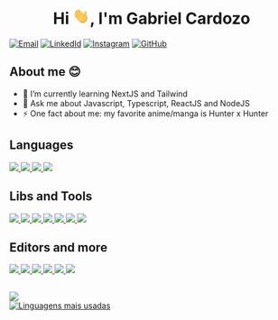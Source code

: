 <h1 align="center">
  Hi <img src="https://github.com/ABSphreak/ABSphreak/blob/master/gifs/Hi.gif" width="30">, I'm Gabriel Cardozo
</h1>

[![Email](https://img.shields.io/badge/gabriel.scardozo7@gmail.com-D14836?style=for-the-badge&logo=gmail&logoColor=white)](mailto:gabriel.scardozo7@gmail.com)
[![LinkedId](https://img.shields.io/badge/Gabriel-0072b1?style=for-the-badge&logo=linkedin&logoColor=white)](https://www.linkedin.com/in/gabrielsilvacardozo/)
[![Instagram](https://img.shields.io/badge/Gabriel.cardozo7-E4405F?style=for-the-badge&logo=instagram&logoColor=white)](https://www.instagram.com/gabriel.cardozo7/)
[![GitHub](https://img.shields.io/badge/GabrielCardoz0-100000?style=for-the-badge&logo=github&logoColor=white)](https://github.com/GabrielCardoz0)

## About me 😊

- 🌱 I’m currently learning NextJS and Tailwind
- 💬 Ask me about Javascript, Typescript, ReactJS and NodeJS
- ⚡ One fact about me: my favorite anime/manga is Hunter x Hunter

## Languages

  <div>
    <div>
      <a href="https://developer.mozilla.org/pt-BR/docs/Web/HTML/" target="blank">
        <img src="https://img.shields.io/badge/-HTML-orange?style=for-the-badge&color=d84a2e" /> 
      </a>
      <a href="https://developer.mozilla.org/pt-BR/docs/Web/CSS" target="blank">
        <img src="https://img.shields.io/badge/-CSS-blue?style=for-the-badge&color=3173d9" /> 
      </a>
      <a href="https://developer.mozilla.org/pt-BR/docs/Web/JavaScript/" target="blank">
        <img src="https://img.shields.io/badge/-JavaScript-yellow?style=for-the-badge&color=e9d54c" /> 
      </a>
      <a href="https://www.typescriptlang.org/" target="blank">
        <img src="https://img.shields.io/badge/-Typescript-blue?style=for-the-badge&color=3173d9" /> 
      </a>
    </div>
  </div>
  
  ## Libs and Tools
  
<div>
  <a href="http://pt-br.reactjs.org/" target="blank">
    <img src="https://img.shields.io/badge/-React-blue?style=for-the-badge&color=5ed2f2" /> 
  </a>
  <a href="https://nodejs.org/en/" target="blank">
    <img src="https://img.shields.io/badge/-NodeJS-blue?style=for-the-badge&color=83ce3f" /> 
  </a>
  <a href="https://www.typescriptlang.org/" target="blank">
    <img src="https://img.shields.io/badge/-Typescript-blue?style=for-the-badge&color=007acc" /> 
  </a>
  <a href="https://expressjs.com/" target="blank">
    <img src="https://img.shields.io/badge/-express-blue?style=for-the-badge&color=fff" /> 
  </a>
  <a href="https://eslint.org/" target="blank">
    <img src="https://img.shields.io/badge/-Eslint-blue?style=for-the-badge&color=4c63ba" /> 
  </a>
  <a href="https://www.mongodb.com/home" target="blank">
    <img src="https://img.shields.io/badge/-mongodb-blue?style=for-the-badge&color=439934" /> 
  </a>
  <a href="https://www.postgresql.org/" target="blank">
    <img src="https://img.shields.io/badge/-postgresql-blue?style=for-the-badge&color=336791" /> 
  </a>
</div>

## Editors and more

<div>
  <a href="https://code.visualstudio.com/" target="blank">
    <img src="https://img.shields.io/badge/-vscode-blue?style=for-the-badge&color=0176c6" /> 
  </a>
  <a href="https://git-scm.com/" target="blank">
    <img src="https://img.shields.io/badge/-git-blue?style=for-the-badge&color=f35034" /> 
  </a>
  <a href="https://www.figma.com/" target="blank">
      <img src="https://img.shields.io/badge/-figma-blue?style=for-the-badge&color=e864a1" /> 
  </a>
  <a href="https://www.mysql.com/" target="blank">
    <img src="https://img.shields.io/badge/-mysql-blue?style=for-the-badge&color=00618a" /> 
  </a>
  <a href="https://kernel.org/" target="blank">
    <img src="https://img.shields.io/badge/-linux-blue?style=for-the-badge&color=fed24e" /> 
  </a>
  <a href="https://www.canva.com/" target="blank">
    <img src="https://img.shields.io/badge/-canva-blue?style=for-the-badge&color=0176c6" /> 
  </a>
</div>

##

##

<img align = "left" width="450" src = "https://github-readme-stats.vercel.app/api?username=GabrielCardoz0&show_icons=true&theme=dark&locale=pt-br&custom_title=Estatísticas%20do%20GitHub"/>

[![Linguagens mais usadas](https://github-readme-stats.vercel.app/api/top-langs/?username=GabrielCardoz0&layout=compact&theme=dark#gh-dark-mode-only&locale=pt-br)](https://github.com/GabrielCardoz0/github-readme-stats)
